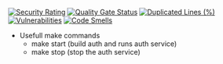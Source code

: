 [![Security Rating](https://sonarcloud.io/api/project_badges/measure?project=mukeshpilaniya_auth&metric=security_rating)](https://sonarcloud.io/summary/new_code?id=mukeshpilaniya_auth)
[![Quality Gate Status](https://sonarcloud.io/api/project_badges/measure?project=mukeshpilaniya_auth&metric=alert_status)](https://sonarcloud.io/summary/new_code?id=mukeshpilaniya_auth)
[![Duplicated Lines (%)](https://sonarcloud.io/api/project_badges/measure?project=mukeshpilaniya_auth&metric=duplicated_lines_density)](https://sonarcloud.io/summary/new_code?id=mukeshpilaniya_auth)
[![Vulnerabilities](https://sonarcloud.io/api/project_badges/measure?project=mukeshpilaniya_auth&metric=vulnerabilities)](https://sonarcloud.io/summary/new_code?id=mukeshpilaniya_auth)
[![Code Smells](https://sonarcloud.io/api/project_badges/measure?project=mukeshpilaniya_auth&metric=code_smells)](https://sonarcloud.io/summary/new_code?id=mukeshpilaniya_auth)

- Usefull make commands
  - make start (build auth and runs auth service)
  - make stop (stop the auth service)
